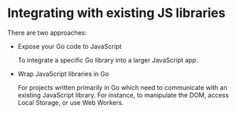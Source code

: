 # Integrating with existing JS libraries

There are two approaches:

- Expose your Go code to JavaScript

    To integrate a specific Go library into a larger JavaScript app.

- Wrap JavaScript libraries in Go

    For projects written primarily in Go which need to communicate with an existing JavaScript library. For instance, to manipulate the DOM, access Local Storage, or use Web Workers.
